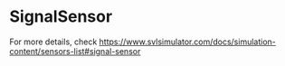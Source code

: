 # SignalSensor

For more details, check https://www.svlsimulator.com/docs/simulation-content/sensors-list#signal-sensor
